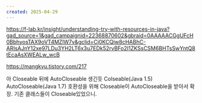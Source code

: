 ```yaml
---
created: 2025-04-29
---
```

https://f-lab.kr/insight/understanding-try-with-resources-in-java?gad_source=1&gad_campaignid=22368870602&gbraid=0AAAAACGgUFcH0BbhyosTAX9oVT4MZlW7v&gclid=Cj0KCQjw8cHABhC-ARIsAJnY12xe97LDu3YH2LT6x3u7EDk52rvBFo2I1ZKSsCSM6BHTsSwYntQ8tEcaAsXWEALw_wcB

https://mangkyu.tistory.com/217

아 Closeable 뒤에 AutoCloseable 생긴듯
Colseable(Java 1.5)
AutoCloseable(Java 1.7)
호환성을 위해 Closeable이 AutoCloseable을 받아서 확장. 기존 클래스들이 Closeable있었으니.

